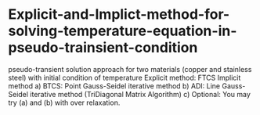 # Explicit-and-Implict-method-for-solving-temperature-equation-in-pseudo-trainsient-condition
pseudo-transient solution approach for two materials (copper and stainless steel) with initial condition of temperature
Explicit method: FTCS
Implicit method
a) BTCS: Point Gauss-Seidel iterative method
b) ADI: Line Gauss-Seidel iterative method (TriDiagonal Matrix Algorithm)
c) Optional: You may try (a) and (b) with over relaxation.
